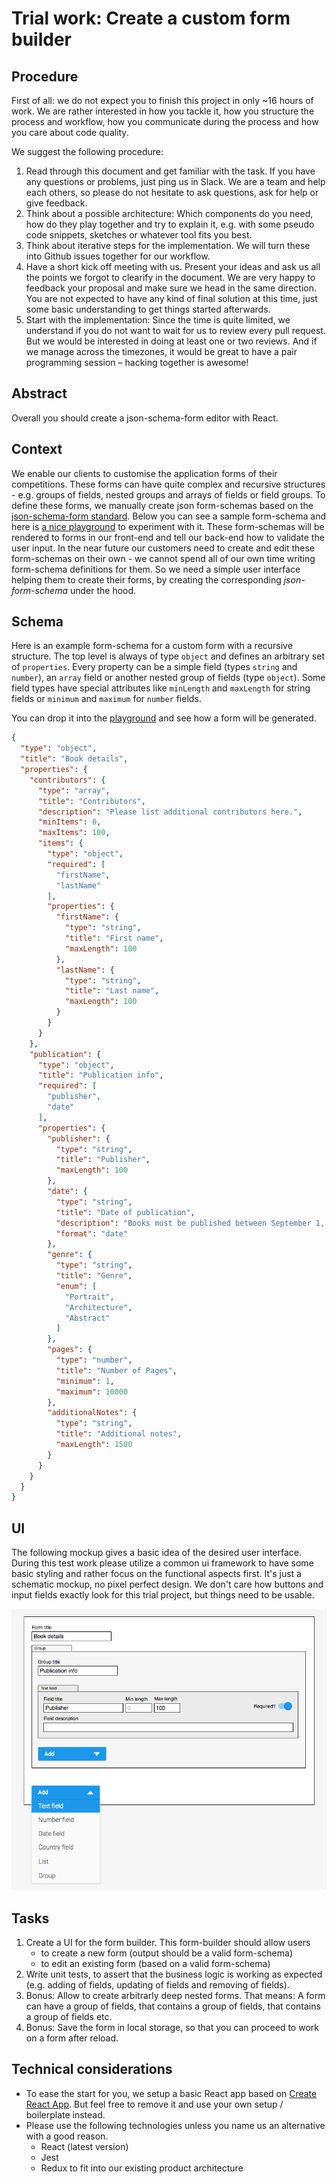 # Trial work: Create a custom form builder

## Procedure
First of all: we do not expect you to finish this project in only ~16 hours of work. We are rather interested in how you tackle it, how you structure the process and workflow, how you communicate during the process and how you care about code quality.

We suggest the following procedure:
1. Read through this document and get familiar with the task. If you have any questions or problems, just ping us in Slack. We are a team and help each others, so please do not hesitate to ask questions, ask for help or give feedback.
2. Think about a possible architecture: Which components do you need, how do they play together and try to explain it, e.g. with some pseudo code snippets, sketches or whatever tool fits you best.
3. Think about iterative steps for the implementation. We will turn these into Github issues together for our workflow. 
4. Have a short kick off meeting with us. Present your ideas and ask us all the points we forgot to clearify in the document. We are very happy to feedback your proposal and make sure we head in the same direction. You are not expected to have any kind of final solution at this time, just some basic understanding to get things started afterwards.
5. Start with the implementation: Since the time is quite limited, we understand if you do not want to wait for us to review every pull request. But we would be interested in doing at least one or two reviews. And if we manage across the timezones, it would be great to have a pair programming session – hacking together is awesome!

## Abstract
Overall you should create a json-schema-form editor with React.

## Context
We enable our clients to customise the application forms of their competitions. These forms can have quite complex and recursive structures - e.g. groups of fields, nested groups and arrays of fields or field groups. To define these forms, we manually create json form-schemas based on the [json-schema-form standard](github.com/mozilla-services/react-jsonschema-form). Below you can see a sample form-schema and here is [a nice playground](https://mozilla-services.github.io/react-jsonschema-form/) to experiment with it. These form-schemas will be rendered to forms in our front-end and tell our back-end how to validate the user input.
In the near future our customers need to create and edit these form-schemas on their own - we cannot spend all of our own time writing form-schema definitions for them. So we need a simple user interface helping them to create their forms, by creating the corresponding _json-form-schema_ under the hood.

## Schema
Here is an example form-schema for a custom form with a recursive structure. The top level is always of type `object` and defines an arbitrary set of `properties`. Every property can be a simple field (types `string` and `number`), an `array` field or another nested group of fields (type `object`). Some field types have special attributes like `minLength` and `maxLength` for string fields or `minimum` and `maximum` for `number` fields.

You can drop it into the [playground](https://mozilla-services.github.io/react-jsonschema-form/) and see how a form will be generated.

```json
{
  "type": "object",
  "title": "Book details",
  "properties": {
    "contributors": {
      "type": "array",
      "title": "Contributors",
      "description": "Please list additional contributors here.",
      "minItems": 0,
      "maxItems": 100,
      "items": {
        "type": "object",
        "required": [
          "firstName",
          "lastName"
        ],
        "properties": {
          "firstName": {
            "type": "string",
            "title": "First name",
            "maxLength": 100
          },
          "lastName": {
            "type": "string",
            "title": "Last name",
            "maxLength": 100
          }
        }
      }
    },
    "publication": {
      "type": "object",
      "title": "Publication info",
      "required": [
        "publisher",
        "date"
      ],
      "properties": {
        "publisher": {
          "type": "string",
          "title": "Publisher",
          "maxLength": 100
        },
        "date": {
          "type": "string",
          "title": "Date of publication",
          "description": "Books must be published between September 1, 2016 to September 13, 2017",
          "format": "date"
        },
        "genre": {
          "type": "string",
          "title": "Genre",
          "enum": [
            "Portrait",
            "Architecture",
            "Abstract"
          ]
        },
        "pages": {
          "type": "number",
          "title": "Number of Pages",
          "minimum": 1,
          "maximum": 10000
        },
        "additionalNotes": {
          "type": "string",
          "title": "Additional notes",
          "maxLength": 1500
        }
      }
    }
  }
}
```


## UI
The following mockup gives a basic idea of the desired user interface. During this test work please utilize a common ui framework to have some basic styling and rather focus on the functional aspects first. It's just a schematic mockup, no pixel perfect design. We don't care how buttons and input fields exactly look for this trial project, but things need to be usable.

![Formbuilder Mockup](formbuilder-mockup.png)

## Tasks
1. Create a UI for the form builder. This form-builder should allow users
    - to create a new form (output should be a valid form-schema)
    - to edit an existing form (based on a valid form-schema)
2. Write unit tests, to assert that the business logic is working as expected (e.g. adding of fields, updating of fields and removing of fields).
3. Bonus: Allow to create arbitrarly deep nested forms. That means: A form can have a group of fields, that contains a group of fields, that contains a group of fields etc.
4. Bonus: Save the form in local storage, so that you can proceed to work on a form after reload.

## Technical considerations
- To ease the start for you, we setup a basic React app based on [Create React App](https://github.com/facebook/create-react-app). But feel free to remove it and use your own setup / boilerplate instead.
- Please use the following technologies unless you name us an alternative with a good reason.
    - React (latest version)
    - Jest
    - Redux to fit into our existing product architecture
